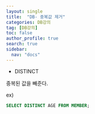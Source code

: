 ```yaml
---
layout: single
title:  "DB- 중복값 제거"
categories: DB강의
tag: [DB강의]
toc: false
author_profile: true
search: true
sidebar:
  nav: "docs"
---
```


- DISTINCT

중복된 값을 빼준다.

ex)
```sql
SELECT DISTINCT AGE FROM MEMBER;
```
